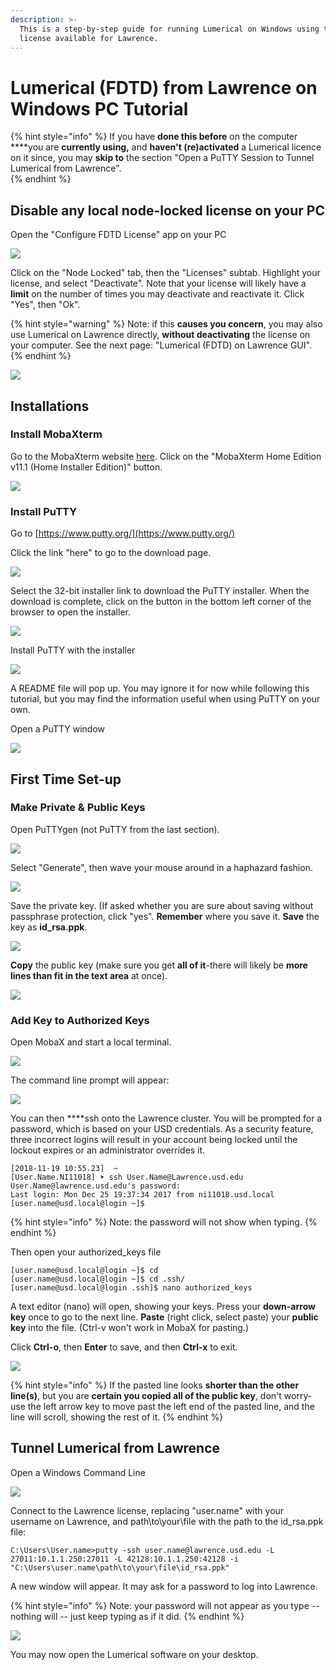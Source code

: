 ```yaml
---
description: >-
  This is a step-by-step guide for running Lumerical on Windows using the
  license available for Lawrence.
---
```


# Lumerical \(FDTD\) from Lawrence on Windows PC Tutorial

{% hint style="info" %}
If you have **done this before** on the computer ****you are **currently using,** and **haven't \(re\)activated** a Lumerical licence on it since, you may **skip to** the section "Open a PuTTY Session to Tunnel Lumerical from Lawrence".  
{% endhint %}

## Disable any local node-locked license on your PC

Open the "Configure FDTD License" app on your PC

![](../.gitbook/assets/screenshot-60.png)

Click on the "Node Locked" tab, then the "Licenses" subtab.  Highlight your license, and select "Deactivate". Note that your license will likely have a **limit** on the number of times you may deactivate and reactivate it.  Click "Yes", then "Ok".

{% hint style="warning" %}
Note: if this **causes you concern**, you may also use Lumerical on Lawrence directly, **without deactivating** the license on your computer.  See the next page: "Lumerical \(FDTD\) on Lawrence GUI".
{% endhint %}

![](../.gitbook/assets/screenshot-61%20%283%29%20%283%29%20%283%29%20%283%29.png)

## **Installations**

### **Install MobaXterm**

Go to the MobaXterm website [here](https://mobaxterm.mobatek.net/download-home-edition.html). Click on the "MobaXterm Home Edition v11.1 \(Home Installer Edition\)" button.

![](../.gitbook/assets/screenshot-2-5%20%283%29%20%282%29%20%282%29%20%281%29.png)

### Install PuTTY

Go to [https://www.putty.org/](https://www.putty.org/)

Click the link "here" to go to the download page. 

![](../.gitbook/assets/puttytodownloadlink.png)

Select the 32-bit installer link to download the PuTTY installer.  When the download is complete, click on the button in the bottom left corner of the browser to open the installer.

![](../.gitbook/assets/screenshot-73%20%283%29%20%282%29%20%282%29%20%281%29.png)

Install PuTTY with the installer

![](../.gitbook/assets/screenshot-79.png)

A README file will pop up.  You may ignore it for now while following this tutorial, but you may find the information useful when using PuTTY on your own.

Open a PuTTY window

![](../.gitbook/assets/screenshot-85.png)

## First Time Set-up

### Make Private & Public Keys

Open PuTTYgen \(not PuTTY from the last section\).

![](../.gitbook/assets/screenshot-125.png)

Select "Generate", then wave your mouse around in a haphazard fashion.

![](../.gitbook/assets/screenshot-126%20%284%29%20%284%29%20%284%29%20%284%29.png)

Save the private key.  \(If asked whether you are sure about saving without passphrase protection, click "yes".  **Remember** where you save it.  **Save** the key as **id\_rsa.ppk**.

![](../.gitbook/assets/screenshot-123.png)

**Copy** the public key \(make sure you get **all of it**-there will likely be **more lines than fit in the text area** at once\).

![](../.gitbook/assets/screenshot-131.png)

### Add Key to Authorized Keys

Open MobaX and start a local terminal.

![](../.gitbook/assets/mobax-startterminal%20%281%29.png)

The command line prompt will appear:

![](../.gitbook/assets/mobax-startterminallogin.png)

You can then ****ssh onto the Lawrence cluster. You will be prompted for a password, which is based on your USD credentials. As a security feature, three incorrect logins will result in your account being locked until the lockout expires or an administrator overrides it.

```text
[2018-11-19 10:55.23]  ~
[User.Name.NI11018] ➤ ssh User.Name@Lawrence.usd.edu
User.Name@lawrence.usd.edu's password:
Last login: Mon Dec 25 19:37:34 2017 from ni11018.usd.local
[user.name@usd.local@login ~]$
```

{% hint style="info" %}
Note: the password will not show when typing.
{% endhint %}

 Then open your authorized\_keys file

```text
[user.name@usd.local@login ~]$ cd
[user.name@usd.local@login ~]$ cd .ssh/
[user.name@usd.local@login .ssh]$ nano authorized_keys
```

A text editor \(nano\) will open, showing your keys. Press your **down-arrow key** once to go to the next line. **Paste** \(right click, select paste\) your **public key** into the file.  \(Ctrl-v won't work in MobaX for pasting.\)

Click **Ctrl-o**, then **Enter** to save, and then **Ctrl-x** to exit.

![](../.gitbook/assets/screenshot-136%20%281%29.png)

{% hint style="info" %}
If the pasted line looks **shorter than the other line\(s\)**, but you are **certain you copied all of the public key**, don't worry- use the left arrow key to move past the left end of the pasted line, and the line will scroll, showing the rest of it.
{% endhint %}

## Tunnel Lumerical from Lawrence

Open a Windows Command Line

![](../.gitbook/assets/screenshot-91%20%281%29.png)

Connect to the Lawrence license, replacing "user.name" with your username on Lawrence, and path\to\your\file with the path to the id\_rsa.ppk file:

```text
C:\Users\User.name>putty -ssh user.name@lawrence.usd.edu -L 27011:10.1.1.250:27011 -L 42128:10.1.1.250:42128 -i "C:\Users\user.name\path\to\your\file\id_rsa.ppk"
```

A new window will appear. It may ask for a password to log into Lawrence.

{% hint style="info" %}
Note: your password will not appear as you type -- nothing will -- just keep typing as if it did.
{% endhint %}

![](../.gitbook/assets/screenshot-134%20%282%29%20%282%29%20%282%29.png)

You may now open the Lumerical software on your desktop.

